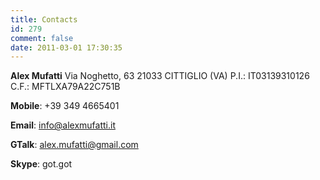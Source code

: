 ```yaml
---
title: Contacts
id: 279
comment: false
date: 2011-03-01 17:30:35
---
```


**Alex Mufatti**
Via Noghetto, 63
21033 CITTIGLIO (VA)
P.I.: IT03139310126
C.F.: MFTLXA79A22C751B

**Mobile**: +39 349 4665401

**Email**: [info@alexmufatti.it](mailto:info@alexmufatti.it)

**GTalk**: alex.mufatti@gmail.com

**Skype**: got.got